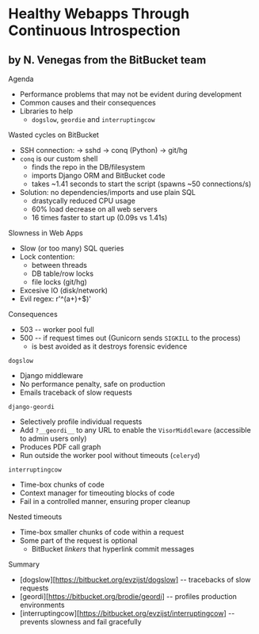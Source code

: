 # Healthy Webapps Through Continuous Introspection
## by N. Venegas from the BitBucket team

Agenda

- Performance problems that may not be evident during development
- Common causes and their consequences
- Libraries to help
  * `dogslow`, `geordie` and `interruptingcow`

Wasted cycles on BitBucket

- SSH connection: -> sshd -> conq (Python) -> git/hg
- `conq` is our custom shell
  * finds the repo in the DB/filesystem
  * imports Django ORM and BitBucket code
  * takes ~1.41 seconds to start the script (spawns ~50 connections/s)
- Solution: no dependencies/imports and use plain SQL
  * drastycally reduced CPU usage
  * 60% load decrease on all web servers
  * 16 times faster to start up (0.09s vs 1.41s)

Slowness in Web Apps

- Slow (or too many) SQL queries
- Lock contention:
  * between threads
  * DB table/row locks
  * file locks (git/hg)
- Excesive IO (disk/network)
- Evil regex: r'^(a+)+$)'

Consequences

- 503 -- worker pool full
- 500 -- if request times out (Gunicorn sends `SIGKILL` to the process)
  * is best avoided as it destroys forensic evidence

`dogslow`

- Django middleware
- No performance penalty, safe on production
- Emails traceback of slow requests

`django-geordi`

- Selectively profile individual requests
- Add `?__geordi__` to any URL to enable the `VisorMiddleware` (accessible to
  admin users only)
- Produces PDF call graph
- Run outside the worker pool without timeouts (`celeryd`)

`interruptingcow`

- Time-box chunks of code
- Context manager for timeouting blocks of code
- Fail in a controlled manner, ensuring proper cleanup

Nested timeouts

- Time-box smaller chunks of code within a request
- Some part of the request is optional
  * BitBucket *linkers* that hyperlink commit messages

Summary

- [dogslow][https://bitbucket.org/evzijst/dogslow] -- tracebacks of slow requests
- [geordi][https://bitbucket.org/brodie/geordi] -- profiles production environments
- [interruptingcow][https://bitbucket.org/evzijst/interruptingcow] -- prevents slowness and fail gracefully
